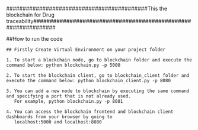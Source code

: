 ###########################################This the blockchain for Drug traceability###############################################################


##How to run the code
         
	## Firstly Create Virtual Environment on your project folder
	
	1. To start a blockchain node, go to blockchain folder and execute the command below: python blockchain.py -p 5000
	
	2. To start the blockchain client, go to blockchain_client folder and execute the command below: python blockchain_client.py -p 8080
    
	3. You can add a new node to blockchain by executing the same command and specifying a port that is not already used. 
	   For example, python blockchain.py -p 8081
    
    4. You can access the blockchain frontend and blockchain client dashboards from your browser by going to 
	   localhost:5000 and localhost:8080

